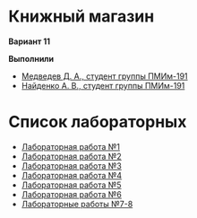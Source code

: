 # Книжный магазин

**Вариант 11**

**Выполнили**
* [Медведев Д. А., студент группы ПМИм-191](https://github.com/MedvedevDenis)
* [Найденко А. В., студент группы ПМИм-191](https://github.com/AndreyNaidenko)

# Список лабораторных

* [Лабораторная работа №1](/lab1)
* [Лабораторная работа №2](/lab2)
* [Лабораторная работа №3](/lab3)
* [Лабораторная работа №4](/lab4)
* [Лабораторная работа №5](/lab5)
* [Лабораторная работа №6](/lab6)
* [Лабораторные работы №7-8](/lab7-8)
